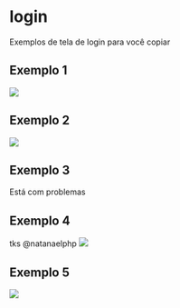 # login
Exemplos de tela de login para você copiar

## Exemplo 1

![](https://cloud.githubusercontent.com/assets/1509692/10262771/9ee58d6e-69ac-11e5-853f-8b7f976b4dcc.png)

## Exemplo 2

![](https://cloud.githubusercontent.com/assets/1509692/10262780/dc9d605a-69ac-11e5-83fb-02ef62fa3e98.png)

## Exemplo 3

Está com problemas

## Exemplo 4
tks @natanaelphp 
![](https://cloud.githubusercontent.com/assets/1509692/10679242/f8f4b980-78f5-11e5-9404-6c70201c35a5.png)

## Exemplo 5

![](https://cloud.githubusercontent.com/assets/1509692/10679351/ccf27902-78f6-11e5-9973-df0601e83633.png)